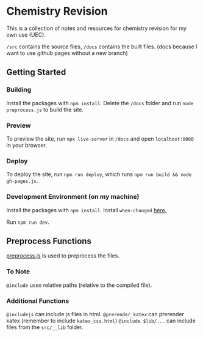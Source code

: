 # Chemistry Revision

This is a collection of notes and resources for chemistry revision for my own use (UEC).

`/src` contains the source files,
`/docs` contains the built files. (docs because I want to use github pages without a new branch)

## Getting Started

### Building

Install the packages with `npm install`.
Delete the `/docs` folder and run `node preprocess.js` to build the site.

### Preview

To preview the site, run `npx live-server` in `/docs` and open `localhost:8080` in your browser.

### Deploy

To deploy the site, run `npm run deploy`, which runs `npm run build && node gh-pages.js`.

### Development Environment (on my machine)

Install the packages with `npm install`.
Install `when-changed` [here.](https://github.com/joh/when-changed)

Run `npm run dev`.

## Preprocess Functions

[preprocess.js](https://www.npmjs.com/package/preprocess) is used to preprocess the files.

### To Note

`@include` uses relative paths (relative to the compiled file).

### Additional Functions

`@includejs` can include js files in html.
`@prerender_katex` can prerender katex (remember to include `katex_css.html`)
`@include $lib/...` can include files from the `src/__lib` folder.

